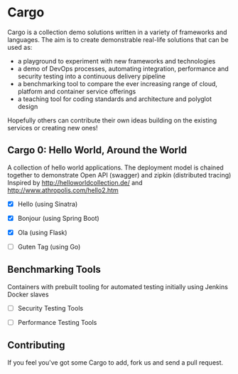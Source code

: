 # Cargo
Cargo is a collection demo solutions written in a variety of frameworks and languages. The aim is to create demonstrable real-life solutions that can be used as:
* a playground to experiment with new frameworks and technologies
* a demo of DevOps processes, automating integration, performance and security testing into a continuous delivery pipeline
* a benchmarking tool to compare the ever increasing range of cloud, platform and container service offerings
* a teaching tool for coding standards and architecture and polyglot design

Hopefully others can contribute their own ideas building on the existing services or creating new ones!


## Cargo 0: Hello World, Around the World
A collection of hello world applications. The deployment model is chained together to demonstrate Open API (swagger) and zipkin (distributed tracing)
Inspired by http://helloworldcollection.de/ and http://www.athropolis.com/hello2.htm
* [x] Hello (using Sinatra)
* [x] Bonjour (using Spring Boot)
* [x] Ola (using Flask)
* [ ] Guten Tag (using Go)


## Benchmarking Tools
Containers with prebuilt tooling for automated testing initially using Jenkins Docker slaves
* [ ] Security Testing Tools
* [ ] Performance Testing Tools


## Contributing
If you feel you've got some Cargo to add, fork us and send a pull request.
